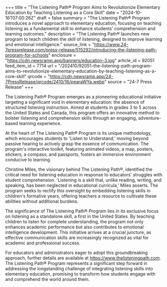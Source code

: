 +++
title = "The Listening Path® Program Aims to Revolutionize Elementary Education by Teaching Listening as a Core Skill"
date = "2024-10-16T07:00:26Z"
draft = false
summary = "The Listening Path® Program introduces a novel approach to elementary education, focusing on teaching listening as a fundamental skill to enhance students' comprehension and learning outcomes."
description = "The Listening Path® launches new program to teach children the skill of listening, designed to improve learning and emotional intelligence."
source_link = "https://www.24-7pressrelease.com/press-release/515292/introducing-the-listening-path-program-for-schools"
enclosure = "https://cdn.newsramp.app/banners/education-3.jpg"
article_id = 92051
feed_item_id = 7714
url = "/202410/92051-the-listening-path-program-aims-to-revolutionize-elementary-education-by-teaching-listening-as-a-core-skill"
qrcode = "https://cdn.newsramp.app/24-7PressRelease/qrcode/2410/16/pearaWYa.webp"
source = "24-7 Press Release"
+++

<p>The Listening Path® Program emerges as a pioneering educational initiative targeting a significant void in elementary education: the absence of structured listening instruction. Aimed at students in grades 3 to 5 across the United States and Canada, this program offers an innovative method to bolster listening and comprehension skills through an engaging, adventure-based learning experience.</p><p>At the heart of The Listening Path® Program is its unique methodology, which encourages students to 'Listen to Understand,' moving beyond passive hearing to actively grasp the essence of communication. The program's interactive toolkit, featuring animated videos, a map, posters, stickers, a compass, and passports, fosters an immersive environment conducive to learning.</p><p>Christine Miles, the visionary behind The Listening Path®, identified the critical need for listening education in response to educators' struggles with student comprehension. 'Listening is a skill that, unlike reading, writing, and speaking, has been neglected in educational curricula,' Miles asserts. The program seeks to rectify this oversight by embedding listening skills in children's formative years, offering teachers a resource to cultivate these abilities without additional burdens.</p><p>The significance of The Listening Path® Program lies in its exclusive focus on listening as a standalone skill, a first in the United States. By teaching children to listen for complete understanding, the program not only enhances academic performance but also contributes to emotional intelligence development. This initiative arrives at a crucial juncture, as effective communication skills are increasingly recognized as vital for academic and professional success.</p><p>For educators and administrators eager to adopt this groundbreaking approach, further details are available at <a href='https://www.thelisteningpath.com' rel='nofollow' target='_blank'>https://www.thelisteningpath.com</a>. The Listening Path® Program represents a significant step forward in addressing the longstanding challenge of integrating listening skills into elementary education, promising to transform how students engage with and comprehend the world around them.</p>